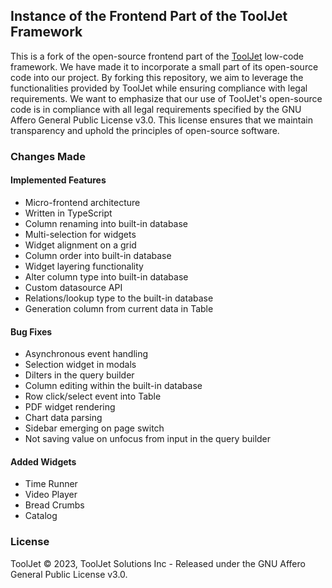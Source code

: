 ## Instance of the Frontend Part of the ToolJet Framework

This is a fork of the open-source frontend part of the [ToolJet](https://github.com/ToolJet/ToolJet) low-code framework.
We have made it to incorporate a small part of its open-source code into our project.
By forking this repository, we aim to leverage the functionalities provided by ToolJet while ensuring compliance with legal requirements.
We want to emphasize that our use of ToolJet's open-source code is in compliance with all legal requirements specified by the GNU Affero General Public License v3.0.
This license ensures that we maintain transparency and uphold the principles of open-source software.

### Changes Made

#### Implemented Features

- Micro-frontend architecture
- Written in TypeScript
- Column renaming into built-in database
- Multi-selection for widgets
- Widget alignment on a grid
- Column order into built-in database
- Widget layering functionality
- Alter column type into built-in database
- Custom datasource API
- Relations/lookup type to the built-in database
- Generation column from current data in Table

#### Bug Fixes

- Asynchronous event handling
- Selection widget in modals
- Dilters in the query builder
- Column editing within the built-in database
- Row click/select event into Table
- PDF widget rendering
- Chart data parsing
- Sidebar emerging on page switch
- Not saving value on unfocus from input in the query builder

#### Added Widgets

- Time Runner
- Video Player
- Bread Crumbs
- Catalog

### License

ToolJet © 2023, ToolJet Solutions Inc - Released under the GNU Affero General Public License v3.0.
